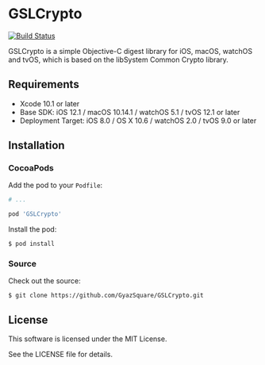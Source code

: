 # GSLCrypto

[![Build Status](https://travis-ci.org/GyazSquare/GSLCrypto.svg?branch=master)](https://travis-ci.org/GyazSquare/GSLCrypto)

GSLCrypto is a simple Objective-C digest library for iOS, macOS, watchOS and tvOS, which is based on the libSystem Common Crypto library.

## Requirements

* Xcode 10.1 or later
* Base SDK: iOS 12.1 / macOS 10.14.1 / watchOS 5.1 / tvOS 12.1 or later
* Deployment Target: iOS 8.0 / OS X 10.6 / watchOS 2.0 / tvOS 9.0 or later

## Installation

### CocoaPods

Add the pod to your `Podfile`:

```ruby
# ...

pod 'GSLCrypto'
```

Install the pod:

```shell
$ pod install
```

### Source

Check out the source:

```shell
$ git clone https://github.com/GyazSquare/GSLCrypto.git
```

## License

This software is licensed under the MIT License.

See the LICENSE file for details.
